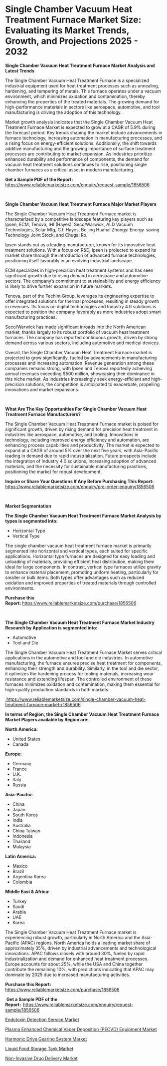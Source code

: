<p><h1>Single Chamber Vacuum Heat Treatment Furnace Market Size: Evaluating its Market Trends, Growth, and Projections 2025 - 2032</h1></p><p><strong>Single Chamber Vacuum Heat Treatment Furnace Market Analysis and Latest Trends</strong></p>
<p><p>The Single Chamber Vacuum Heat Treatment Furnace is a specialized industrial equipment used for heat treatment processes such as annealing, hardening, and tempering of metals. This furnace operates under a vacuum environment, which minimizes oxidation and contamination, thereby enhancing the properties of the treated materials. The growing demand for high-performance materials in sectors like aerospace, automotive, and tool manufacturing is driving the adoption of this technology.</p><p>Market growth analysis indicates that the Single Chamber Vacuum Heat Treatment Furnace Market is expected to grow at a CAGR of 5.9% during the forecast period. Key trends shaping the market include advancements in furnace technology, increasing automation in manufacturing processes, and a rising focus on energy-efficient solutions. Additionally, the shift towards additive manufacturing and the growing importance of surface treatment processes are contributing to market expansion. As industries prioritize enhanced durability and performance of components, the demand for vacuum heat treatment solutions continues to rise, positioning single chamber furnaces as a critical asset in modern manufacturing.</p></p>
<p><strong>Get a Sample PDF of the Report:&nbsp;</strong> <a href="https://www.reliablemarketsize.com/enquiry/request-sample/1856506?utm_campaign=2015&utm_medium=2&utm_source=Github&utm_content=ia&utm_term=08012025&utm_id=single-chamber-vacuum-heat-treatment-furnace">https://www.reliablemarketsize.com/enquiry/request-sample/1856506</a></p>
<p>&nbsp;</p>
<p><strong>Single Chamber Vacuum Heat Treatment Furnace Major Market Players</strong></p>
<p><p>The Single Chamber Vacuum Heat Treatment Furnace market is characterized by a competitive landscape featuring key players such as Ipsen, ECM, Tenova, IHI (Hayes), Seco/Warwick, ALD Vacuum Technologies, Solar Mfg, C.I. Hayes, Beijing Huahai Zhongyi Energy-saving Technology Joint Stock, and Chugai Ro. </p><p>Ipsen stands out as a leading manufacturer, known for its innovative heat treatment solutions. With a focus on R&D, Ipsen is projected to expand its market share through the introduction of advanced furnace technologies, positioning itself favorably in an evolving industrial landscape.</p><p>ECM specializes in high-precision heat treatment systems and has seen significant growth due to rising demand in aerospace and automotive sectors. The company’s commitment to sustainability and energy efficiency is likely to drive further expansion in future markets.</p><p>Tenova, part of the Techint Group, leverages its engineering expertise to offer integrated solutions for thermal processes, resulting in steady growth in revenues. Its focus on digital technologies and Industry 4.0 solutions is expected to position the company favorably as more industries adopt smart manufacturing practices.</p><p>Seco/Warwick has made significant inroads into the North American market, thanks largely to its robust portfolio of vacuum heat treatment furnaces. The company has reported continuous growth, driven by strong demand across various sectors, including automotive and medical devices.</p><p>Overall, the Single Chamber Vacuum Heat Treatment Furnace market is projected to grow significantly, fueled by advancements in manufacturing processes and increasing automation. Revenue generation among these companies remains strong, with Ipsen and Tenova reportedly achieving annual revenues exceeding $500 million, showcasing their dominance in this niche market. As industries increasingly seek energy-efficient and high-precision solutions, the competition is anticipated to exacerbate, propelling innovations and market expansions.</p></p>
<p>&nbsp;</p>
<p><strong>What Are The Key Opportunities For Single Chamber Vacuum Heat Treatment Furnace Manufacturers?</strong></p>
<p><p>The Single Chamber Vacuum Heat Treatment Furnace market is poised for significant growth, driven by rising demand for precision heat treatment in industries like aerospace, automotive, and tooling. Innovations in technology, including improved energy efficiency and automation, are enhancing process capabilities and productivity. The market is expected to expand at a CAGR of around 5% over the next five years, with Asia-Pacific leading in demand due to rapid industrialization. Future prospects include the integration of Industry 4.0 solutions, increasing adoption of advanced materials, and the necessity for sustainable manufacturing practices, positioning the market for robust development.</p></p>
<p><strong>Inquire or Share Your Questions If Any Before Purchasing This Report:</strong> <a href="https://www.reliablemarketsize.com/enquiry/pre-order-enquiry/1856506?utm_campaign=2015&utm_medium=2&utm_source=Github&utm_content=ia&utm_term=08012025&utm_id=single-chamber-vacuum-heat-treatment-furnace">https://www.reliablemarketsize.com/enquiry/pre-order-enquiry/1856506</a></p>
<p>&nbsp;</p>
<p><strong>Market Segmentation</strong></p>
<p><strong>The Single Chamber Vacuum Heat Treatment Furnace Market Analysis by types is segmented into:</strong></p>
<p><ul><li>Horizontal Type</li><li>Vertical Type</li></ul></p>
<p><p>The single chamber vacuum heat treatment furnace market is primarily segmented into horizontal and vertical types, each suited for specific applications. Horizontal type furnaces are designed for easy loading and unloading of materials, providing efficient heat distribution, making them ideal for large components. In contrast, vertical type furnaces utilize gravity to enhance material placement, promoting uniform heating, particularly for smaller or bulk items. Both types offer advantages such as reduced oxidation and improved properties of treated materials through controlled environments.</p></p>
<p><strong>Purchase this Report:&nbsp;</strong><a href="https://www.reliablemarketsize.com/purchase/1856506?utm_campaign=2015&utm_medium=2&utm_source=Github&utm_content=ia&utm_term=08012025&utm_id=single-chamber-vacuum-heat-treatment-furnace">https://www.reliablemarketsize.com/purchase/1856506</a></p>
<p>&nbsp;</p>
<p><strong>The Single Chamber Vacuum Heat Treatment Furnace Market Industry Research by Application is segmented into:</strong></p>
<p><ul><li>Automotive</li><li>Tool and Die</li></ul></p>
<p><p>The Single Chamber Vacuum Heat Treatment Furnace Market serves critical applications in the automotive and tool and die industries. In automotive manufacturing, the furnace ensures precise heat treatment for components, enhancing their strength and durability. Similarly, in the tool and die sector, it optimizes the hardening process for tooling materials, increasing wear resistance and extending lifespan. The controlled environment of these furnaces minimizes oxidation and contamination, making them essential for high-quality production standards in both markets.</p></p>
<p><a href="https://www.reliablemarketsize.com/single-chamber-vacuum-heat-treatment-furnace-market-r1856506?utm_campaign=2015&utm_medium=2&utm_source=Github&utm_content=ia&utm_term=08012025&utm_id=single-chamber-vacuum-heat-treatment-furnace">&nbsp;https://www.reliablemarketsize.com/single-chamber-vacuum-heat-treatment-furnace-market-r1856506</a></p>
<p><strong>In terms of Region, the Single Chamber Vacuum Heat Treatment Furnace Market Players available by Region are:</strong></p>
<p>
    <p> <strong> North America: </strong>
        <ul>
            <li>United States</li>
            <li>Canada</li>
        </ul>
        </p> 
    <p> <strong> Europe: </strong>
        <ul>
            <li>Germany</li>
            <li>France</li>
            <li>U.K.</li>
            <li>Italy</li>
            <li>Russia</li>
        </ul>
        </p> 
    <p> <strong> Asia-Pacific: </strong>
        <ul>
            <li>China</li>
            <li>Japan</li>
            <li>South Korea</li>
            <li>India</li>
            <li>Australia</li>
            <li>China Taiwan</li>
            <li>Indonesia</li>
            <li>Thailand</li>
            <li>Malaysia</li>
        </ul>
        </p> 
    <p> <strong> Latin America: </strong>
        <ul>
            <li>Mexico</li>
            <li>Brazil</li>
            <li>Argentina Korea</li>
            <li>Colombia</li>
        </ul>
        </p> 
    <p> <strong> Middle East & Africa: </strong>
        <ul>
            <li>Turkey</li>
            <li>Saudi</li>
            <li>Arabia</li>
            <li>UAE</li>
            <li>Korea</li>
        </ul>
    </p>
    </p>
<p><p>The Single Chamber Vacuum Heat Treatment Furnace market is experiencing robust growth, particularly in North America and the Asia-Pacific (APAC) regions. North America holds a leading market share of approximately 35%, driven by industrial advancements and technological innovations. APAC follows closely with around 30%, fueled by rapid industrialization and demand for enhanced heat treatment processes. Europe accounts for about 25%, while the USA and China together contribute the remaining 10%, with predictions indicating that APAC may dominate by 2025 due to increased manufacturing activities.</p></p>
<p><strong>Purchase this Report: </strong><a href="https://www.reliablemarketsize.com/purchase/1856506?utm_campaign=2015&utm_medium=2&utm_source=Github&utm_content=ia&utm_term=08012025&utm_id=single-chamber-vacuum-heat-treatment-furnace">https://www.reliablemarketsize.com/purchase/1856506</a></p>
<p>&nbsp;<strong>Get a Sample PDF of the Report:&nbsp;&nbsp;</strong><a href="https://www.reliablemarketsize.com/enquiry/request-sample/1856506?utm_campaign=2015&utm_medium=2&utm_source=Github&utm_content=ia&utm_term=08012025&utm_id=single-chamber-vacuum-heat-treatment-furnace">https://www.reliablemarketsize.com/enquiry/request-sample/1856506</a></p>
<p><strong></strong></p>
<p><p><a href="https://www.linkedin.com/pulse/from-2025-2032-industryrevenue-generation-current-cagr104as-czadc?utm_campaign=2015&utm_medium=2&utm_source=Github&utm_content=ia&utm_term=08012025&utm_id=single-chamber-vacuum-heat-treatment-furnace">Endotoxin Detection Service Market</a></p><p><a href="https://www.linkedin.com/pulse/plasma-enhanced-chemical-vaper-deposition-pecvd-equipment-sjjre?utm_campaign=2015&utm_medium=2&utm_source=Github&utm_content=ia&utm_term=08012025&utm_id=single-chamber-vacuum-heat-treatment-furnace">Plasma Enhanced Chemical Vaper Deposition (PECVD) Equipment Market</a></p><p><a href="https://github.com/santosh758595/Market-Research-Report-List-6/blob/main/harmonic-drive-gearing-system-market.md?utm_campaign=2015&utm_medium=2&utm_source=Github&utm_content=ia&utm_term=08012025&utm_id=single-chamber-vacuum-heat-treatment-furnace">Harmonic Drive Gearing System Market</a></p><p><a href="https://www.linkedin.com/pulse/comprehensive-breakdown-liquid-food-storage-tank-markets-pxhzc?utm_campaign=2015&utm_medium=2&utm_source=Github&utm_content=ia&utm_term=08012025&utm_id=single-chamber-vacuum-heat-treatment-furnace">Liquid Food Storage Tank Market</a></p><p><a href="https://www.linkedin.com/pulse/future-growth-prospects-non-invasive-drug-delivery-market-size-hnzve?utm_campaign=2015&utm_medium=2&utm_source=Github&utm_content=ia&utm_term=08012025&utm_id=single-chamber-vacuum-heat-treatment-furnace">Non-Invasive Drug Delivery Market</a></p></p>